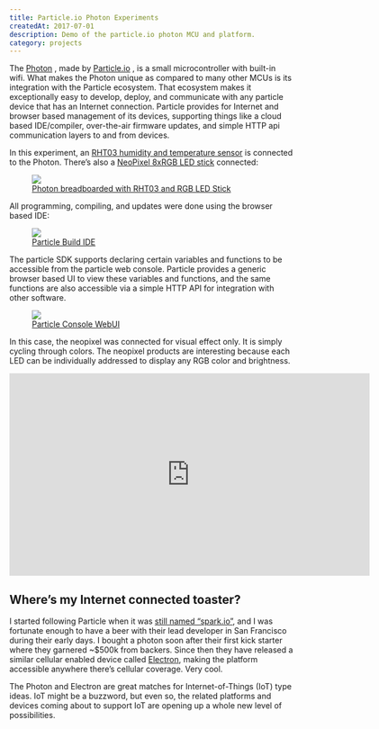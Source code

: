 ```yaml
---
title: Particle.io Photon Experiments
createdAt: 2017-07-01
description: Demo of the particle.io photon MCU and platform.
category: projects
---
```



The
<a href="https://www.particle.io/products/hardware/photon-wifi-dev-kit">Photon</a>
, made by
<a href="https://www.particle.io">Particle.io</a>
, is a small microcontroller with built-in wifi. What makes the Photon unique as compared to many other MCUs is
its integration with the Particle ecosystem. That ecosystem makes it exceptionally easy to develop, deploy, and
communicate with any particle device that has an Internet connection. Particle provides for Internet and browser
based management of its devices, supporting things like a cloud based IDE/compiler, over-the-air firmware updates,
and simple HTTP api communication layers to and from devices.

In this experiment, an
<a href="https://www.sparkfun.com/products/10167">RHT03 humidity and temperature sensor</a>
is connected to the Photon. There&#8217;s also a
<a href="https://www.adafruit.com/product/1426">NeoPixel 8xRGB LED stick</a>
connected:

<div class="text-center">
  <a href="/static/i/projects/2017/photon/P1080779-1920.jpg">
    <figure class="figure">
      <img class="figure-img img-fluid rounded" src="/i/projects/2017/photon/P1080779-1920.jpg" />
      <figcaption class="figure-caption text-center">Photon breadboarded with RHT03 and RGB LED Stick</figcaption>
    </figure>
  </a>
</div>

All programming, compiling, and updates were done using the browser based IDE:
<div class="text-center">
  <a href="/static/i/projects/2017/photon/particle-build-001.png">
    <figure class="figure">
      <img class="figure-img img-fluid rounded" src="/i/projects/2017/photon/particle-build-001.png" />
      <figcaption class="figure-caption text-center">Particle Build IDE</figcaption>
    </figure>
  </a>
</div>
    
The particle SDK supports declaring certain variables and functions to be accessible from the particle web
console. Particle provides a generic browser based UI to view these variables and functions, and the same
functions are also accessible via a simple HTTP API for integration with other software.

<div class="text-center">
  <a href="/static/i/projects/2017/photon/particle-console-001.png">
    <figure class="figure">
      <img class="figure-img img-fluid rounded" src="/i/projects/2017/photon/particle-console-001.png" />
      <figcaption class="figure-caption text-center">Particle Console WebUI</figcaption>
    </figure>
  </a>
</div>

In this case, the neopixel was connected for visual effect only. It is simply cycling through colors. The neopixel
products are interesting because each LED can be individually addressed to display any RGB color and brightness.

<div class="video-responsive mb-5">
  <iframe
    allowfullscreen
    style="border:none"
    height="360"
    src="https://www.youtube.com/embed/RCFIziTKojM?feature=oembed"
    width="640"
  ></iframe>
</div>

## Where&#8217;s my Internet connected toaster?

I started following Particle when it was
<a href="https://techcrunch.com/2015/05/14/spark-io-is-now-particle-io-because-there-were-too-many-sparks/">
still named &#8220;spark.io&#8221;</a>, and I was fortunate enough to have a beer with their lead developer in San
Francisco during their early days. I bought a photon soon after their first kick starter where they garnered ~$500k from
backers. Since then they have released a similar cellular enabled device called
<a href="https://www.particle.io/products/hardware/electron-cellular-dev-kit">Electron</a>, making the platform
accessible anywhere there&#8217;s cellular coverage. Very cool.

The Photon and Electron are great matches for Internet-of-Things (IoT) type ideas. IoT might be a buzzword, but even so,
the related platforms and devices coming about to support IoT are opening up a whole new level of possibilities.

